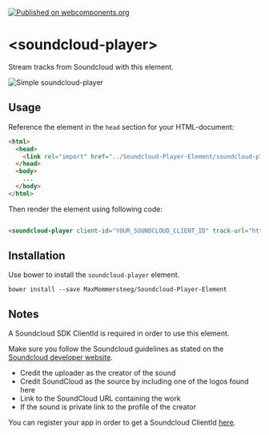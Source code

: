 [![Published on webcomponents.org](https://img.shields.io/badge/webcomponents.org-published-blue.svg)](https://www.webcomponents.org/element/maxmommersteeg/soundcloud-player-element)

# \<soundcloud-player\>

Stream tracks from Soundcloud with this element.

![Simple soundcloud-player](http://imgur.com/Q8ZCLFZ.png "Simple soundcloud-player")

## Usage
Reference the element in the `head` section for your HTML-document:

```html
<html>
  <head>
    <link rel="import" href="../Soundcloud-Player-Element/soundcloud-player.html">
  </head>
  <body>
    ...
  </body>
</html>
```

Then render the element using following code:

```html

<soundcloud-player client-id="YOUR_SOUNDCLOUD_CLIENT_ID" track-url="https://soundcloud.com/trackurl"></soundcloud-player>

```

## Installation

Use bower to install the `soundcloud-player` element.

```bower
bower install --save MaxMommersteeg/Soundcloud-Player-Element
```

## Notes
A Soundcloud SDK ClientId is required in order to use this element.

Make sure you follow the Soundcloud guidelines as stated on the [Soundcloud developer website](https://developers.soundcloud.com/docs/api/guide#playing).
- Credit the uploader as the creator of the sound
- Credit SoundCloud as the source by including one of the logos found here
- Link to the SoundCloud URL containing the work
- If the sound is private link to the profile of the creator

You can register your app in order to get a Soundcloud ClientId [here](https://soundcloud.com/you/apps).
